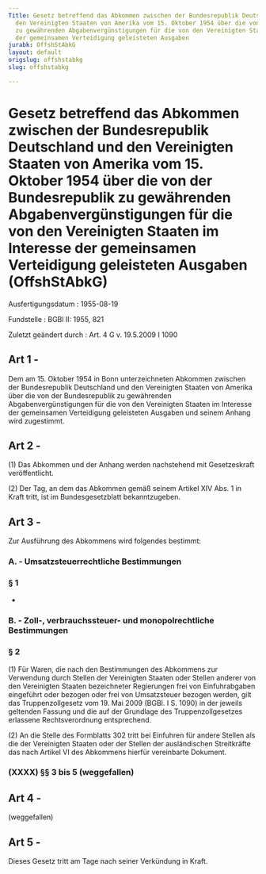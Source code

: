```yaml
---
Title: Gesetz betreffend das Abkommen zwischen der Bundesrepublik Deutschland und
  den Vereinigten Staaten von Amerika vom 15. Oktober 1954 über die von der Bundesrepublik
  zu gewährenden Abgabenvergünstigungen für die von den Vereinigten Staaten im Interesse
  der gemeinsamen Verteidigung geleisteten Ausgaben
jurabk: OffshStAbkG
layout: default
origslug: offshstabkg
slug: offshstabkg

---
```


# Gesetz betreffend das Abkommen zwischen der Bundesrepublik Deutschland und den Vereinigten Staaten von Amerika vom 15. Oktober 1954 über die von der Bundesrepublik zu gewährenden Abgabenvergünstigungen für die von den Vereinigten Staaten im Interesse der gemeinsamen Verteidigung geleisteten Ausgaben (OffshStAbkG)

Ausfertigungsdatum
:   1955-08-19

Fundstelle
:   BGBl II: 1955, 821

Zuletzt geändert durch
:   Art. 4 G v. 19.5.2009 I 1090

## Art 1 -

Dem am 15. Oktober 1954 in Bonn unterzeichneten Abkommen zwischen der
Bundesrepublik Deutschland und den Vereinigten Staaten von Amerika
über die von der Bundesrepublik zu gewährenden Abgabenvergünstigungen
für die von den Vereinigten Staaten im Interesse der gemeinsamen
Verteidigung geleisteten Ausgaben und seinem Anhang wird zugestimmt.

## Art 2 -

(1) Das Abkommen und der Anhang werden nachstehend mit Gesetzeskraft
veröffentlicht.

(2) Der Tag, an dem das Abkommen gemäß seinem Artikel XIV Abs. 1 in
Kraft tritt, ist im Bundesgesetzblatt bekanntzugeben.

## Art 3 -

Zur Ausführung des Abkommens wird folgendes bestimmt:

### A. - Umsatzsteuerrechtliche Bestimmungen

### § 1

-

### B. - Zoll-, verbrauchssteuer- und monopolrechtliche Bestimmungen

### § 2

(1) Für Waren, die nach den Bestimmungen des Abkommens zur Verwendung
durch Stellen der Vereinigten Staaten oder Stellen anderer von den
Vereinigten Staaten bezeichneter Regierungen frei von Einfuhrabgaben
eingeführt oder bezogen oder frei von Umsatzsteuer bezogen werden,
gilt das Truppenzollgesetz vom 19. Mai 2009 (BGBl. I S. 1090) in der
jeweils geltenden Fassung und die auf der Grundlage des
Truppenzollgesetzes erlassene Rechtsverordnung entsprechend.

(2) An die Stelle des Formblatts 302 tritt bei Einfuhren für andere
Stellen als die der Vereinigten Staaten oder der Stellen der
ausländischen Streitkräfte das nach Artikel VI des Abkommens hierfür
vereinbarte Dokument.

### (XXXX) §§ 3 bis 5 (weggefallen)

## Art 4 -

(weggefallen)

## Art 5 -

Dieses Gesetz tritt am Tage nach seiner Verkündung in Kraft.

